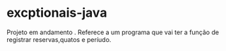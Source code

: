# excptionais-java
Projeto em andamento .
Referece a um programa que vai ter a função 
de registrar reservas,quatos e períudo.
